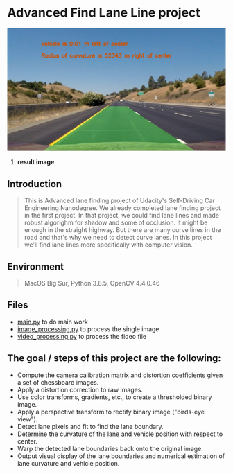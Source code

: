 # Advanced Find Lane Line project

![result image](result_images/result.jpg)
1. **result image**

## Introduction
> This is Advanced lane finding project of Udacity's Self-Driving Car Engineering Nanodegree. We already completed lane finding project in the first project. In that project, we could find lane lines and made robust algorighm for shadow and some of occlusion. It might be enough in the straight highway. But there are many curve lines in the road and that's why we need to detect curve lanes. In this project we'll find lane lines more specifically with computer vision.
## Environment
> MacOS Big Sur, Python 3.8.5, OpenCV 4.4.0.46
## Files
- [main.py](main.py) to do main work
- [image_processing.py](image_processing.py) to process the single image
- [video_processing.py](video_processing.py) to process the fideo file
## The goal / steps of this project are the following:
- Compute the camera calibration matrix and distortion coefficients given a set of chessboard images.
- Apply a distortion correction to raw images.
- Use color transforms, gradients, etc., to create a thresholded binary image.
- Apply a perspective transform to rectify binary image ("birds-eye view").
- Detect lane pixels and fit to find the lane boundary.
- Determine the curvature of the lane and vehicle position with respect to center.
- Warp the detected lane boundaries back onto the original image.
- Output visual display of the lane boundaries and numerical estimation of lane curvature and vehicle position.
